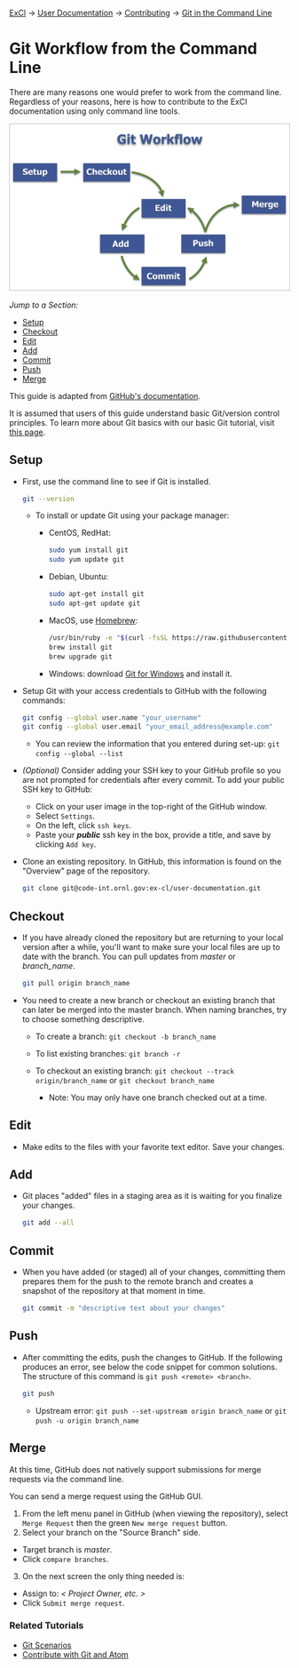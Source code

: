 [ExCl](https://docs.excl.ornl.gov/) &rarr; [User Documentation](../README.md)  &rarr; [Contributing](../CONTRIBUTING.md)  &rarr; [Git in the Command Line](git-command-line.md)

# Git Workflow from the Command Line

There are many reasons one would prefer to work from the command line. Regardless of your reasons, here is how to contribute to the ExCl documentation using only command line tools.

<a target="_new" href="screenshots/git-workflow-steps.png"><img src="screenshots/git-workflow-steps.png" style="border-style:ridge;border-color:#bfbfbf;border-width:1px;width:550px;" /></a><!-- o_ -->

_Jump to a Section:_   
- [Setup](#setup)
- [Checkout](#checkout)
- [Edit](#edit)   
- [Add](#add)
- [Commit](#commit)
- [Push](#push)
- [Merge](#merge)

This guide is adapted from [GitHub's documentation](https://docs.gitHub.com/ee/gitHub-basics/start-using-git.html).

It is assumed that users of this guide understand basic Git/version control principles. To learn more about Git basics with our basic Git tutorial, visit [this page](git-basics.md).

## Setup

- First, use the command line to see if Git is installed.

  ```bash
  git --version
  ```

  - To install or update Git using your package manager:

    - CentOS, RedHat:

      ```bash
      sudo yum install git
      sudo yum update git
      ```

    - Debian, Ubuntu:

      ```bash
      sudo apt-get install git
      sudo apt-get update git
      ```

    - MacOS, use [Homebrew](https://brew.sh/):

      ```bash
      /usr/bin/ruby -e "$(curl -fsSL https://raw.githubusercontent.com/Homebrew/install/master/install)"
      brew install git
      brew upgrade git
      ```

    - Windows: download [Git for Windows](https://gitforwindows.org/) and install it.

- Setup Git with your access credentials to GitHub with the following commands:

  ```bash
  git config --global user.name "your_username"
  git config --global user.email "your_email_address@example.com"
  ```

  - You can review the information that you entered during set-up: `git config --global --list`

- _(Optional)_ Consider adding your SSH key to your GitHub profile so you are not prompted for credentials after every commit. To add your public SSH key to GitHub:

  - Click on your user image in the top-right of the GitHub window.
  - Select `Settings`.
  - On the left, click `ssh keys`.
  - Paste your _**public**_ ssh key in the box, provide a title, and save by clicking `Add key`.

- Clone an existing repository. In GitHub, this information is found on the "Overview" page of the repository.

  ```bash
  git clone git@code-int.ornl.gov:ex-cl/user-documentation.git
  ```

## Checkout

- If you have already cloned the repository but are returning to your local version after a while, you'll want to make sure your local files are up to date with the branch. You can pull updates from _master_ or _branch_name_.

  ```bash
  git pull origin branch_name
  ```

- You need to create a new branch or checkout an existing branch that can later be merged into the master branch. When naming branches, try to choose something descriptive.

  - To create a branch: `git checkout -b branch_name`
  - To list existing branches: `git branch -r`
  - To checkout an existing branch: `git checkout --track origin/branch_name` or `git checkout branch_name`

    - Note: You may only have one branch checked out at a time.

## Edit

- Make edits to the files with your favorite text editor. Save your changes.

## Add

- Git places "added" files in a staging area as it is waiting for you finalize your changes.

  ```bash
  git add --all
  ```

## Commit

- When you have added (or staged) all of your changes, committing them prepares them for the push to the remote branch and creates a snapshot of the repository at that moment in time.

  ```bash
  git commit -m "descriptive text about your changes"
  ```

## Push

- After committing the edits, push the changes to GitHub. If the following produces an error, see below the code snippet for common solutions. The structure of this command is `git push <remote> <branch>`.

  ```bash
  git push
  ```

  - Upstream error: `git push --set-upstream origin branch_name` or `git push -u origin branch_name`

## Merge

At this time, GitHub does not natively support submissions for merge requests via the command line.

You can send a merge request using the GitHub GUI.

1. From the left menu panel in GitHub (when viewing the repository), select `Merge Request` then the green `New merge request` button.
2. Select your branch on the "Source Branch" side.

  - Target branch is _master_.
  - Click `compare branches`.

3. On the next screen the only thing needed is:

  - Assign to: _< Project Owner, etc. >_
  - Click `Submit merge request`.

### Related Tutorials
- [Git Scenarios](contributing/git-scenarios.md)
- [Contribute with Git and Atom](contributing/git-workflow.md)
